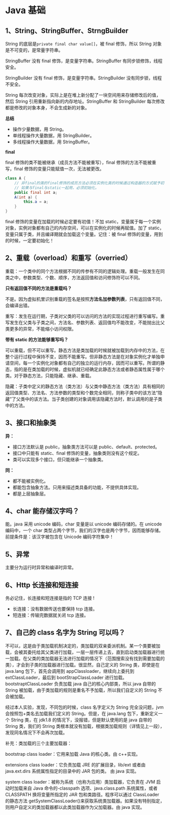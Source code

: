# Java 基础

## 1、String、StringBuffer、StrngBuilder

String 的底层是`private final char value[]`，被 final 修饰，所以 String 对象是不可变的，是常量字符串。

StringBuffer 没有 final 修饰，是变量字符串。StringBuffer 有同步锁修饰，线程安全。

StringBuilder 没有 final 修饰，是变量字符串。StringBuilder 没有同步锁，线程不安全。

String 每次改变对象，实际上是在堆上新分配了一块空间用来存储修改后的值，然后 String 引用重新指向新的内存地址。StringBuffer 和 StringBuilder 每次修改都是修改的对象本身，不会生成新的对象。

**总结**

-   操作少量数据，用 String。
-   单线程操作大量数据，用 StringBuilder。
-   多线程操作大量数据，用 StringBuffer。

**final**

final 修饰的类不能被继承（成员方法不能被重写），final 修饰的方法不能被重写，final 修饰的变量只能赋值一次，无法被更改。

```java
class A {
    // 非final的类的final修饰的成员方法必须在实例化类的时候通过构造器的方式赋予初值，否则报错
    // 如果与final与static一起用，必须初始化。
    public final int a;
    A(int a) {
        this.a = a;
    }
}
```

final 修饰的变量在加载的时候必定要有初值！不加 static，变量属于每一个实例对象，实例对象都有自己的内存空间，可以在实例化的时候再赋值。加了 static，变量只属于类，并且编译期就会加载这个变量。记住：被 final 修饰的变量，用到的时候，一定要初始化！

## 2、重载（overload）和重写（overried）

重载：一个类中的同个方法根据不同的传参有不同的逻辑处理。重载一般发生在同类之中，参数类型、个数、顺序，方法返回值和访问修饰符可以不同。

**只有返回值不同的方法是重载吗？**

不是。因为虚拟机里识别重载的签名是按照**方法名加参数列表**，只有返回值不同，会编译出错。

重写：发生在运行期，子类对父类的可以访问的方法的实现过程进行重写编写。重写发生在父类与子类之间，方法名、参数列表、返回值均不能改变，不能抛出比父类更多的异常，不能缩小访问权限。

**带有 static 的方法能够重写吗？**

可以重载，但不可以重写。静态方法是类加载的时候就被加载到内存中的方法，在整个运行过程中保持不变，因而不能重写。但非静态方法是在对象实例化才单独申请空间，每一个实例化对象都有自己的独立的运行内存，因而可以重写。所谓的静态，指的是在类加载的时候，虚拟机就已经确定此静态方法或者静态属性属于哪个类。对于静态方法，只能隐藏、继承、重载。

隐藏：子类中定义的静态方法（类方法）与父类中静态方法（类方法）具有相同的返回值类型、方法名、方法参数的类型和个数完全相同，则称子类中的该方法“隐藏”了父类中的该方法。当子类创建的对象调用该隐藏方法时，默认调用的是子类中的方法。

## 3、接口和抽象类

**异：**

-   接口方法默认是 public，抽象类方法可以是 public、default、protected。
-   接口中只能有 static、final 修饰的变量，抽象类则没有这个规定。
-   类可以实现多个接口，但只能继承一个抽象类。

**同：**

-   都不能被实例化。
-   都能包含抽象方法。只用来描述类具备的功能，不提供具体实现。
-   都是上层抽象层。

## 4、char 能存储汉字吗？

能。java 采用 unicode 编码，char 变量是以 unicode 编码存储的。在 unicode 编码中，一个 char 类型占两个字节，我们的汉字也是两个字节，因而能够存储。前提条件是：该汉字被包含在 Unicode 编码字符集中！

## 5、异常

主要分为运行时异常和编译时异常。

## 6、Http 长连接和短连接

务必记住，长连接和短连接是指的 TCP 连接 !

-   长连接：没有数据传送也要保持 tcp 连接。
-   短连接：传输完数据就关闭 tcp 连接。

## 7、自己的 class 名字为 String 可以吗？

不可以，这是由于类加载机制决定的，类加载的双亲委派机制。某一个类要被加载，会被其委托给其父类进行加载，一层一层传递上去，直到启动类加载器进行统一加载。在父类的类加载器无法进行加载的情况下（范围搜索没有找到需要加载的类），才会到子类的加载器进行加载。很显然，自己定义的 String 类，即使是在 java.lang 包下，首先会调用到 appClassloader，继续向上委托到 extClassLoader，最后到 bootStrapClassLoader 进行加载。bootstraptClassLoader 负责加载 java 自己的核心内部类，所以 java 自带的 String 被加载，由于类加载的规则是重名不予加载，所以我们自定义的 String 不会被加载。

经过本人实验，发现，不同包的时候，class 名字定义为 String 完全没问题，jvm 会按照包+类名去加载我们定义的 String。但是，在 java.lang 包下，重新定义一个 String 类，在 jdk1.8 的情况下，没报错，但是默认使用的是 java 自带的 String 类，我们的 String 类根本就没有加载，根据类加载规则（详情见上一段），发现同名情况下不会再次加载。

补充：类加载的三个主要加载器：

bootstrap class loader：它用来加载 Java 的核心类。由 c++实现。

extensions class loader：它负责加载 JRE 的扩展目录，lib/ext 或者由 java.ext.dirs 系统属性指定的目录中的 JAR 包的类。 由 java 实现。

system class loader：被称为系统（也称为应用）类加载器，它负责在 JVM 启动时加载来自 Java 命令的-classpath 选项、java.class.path 系统属性，或者 CLASSPATH 换将变量所指定的 JAR 包和类路径。程序可以通过 ClassLoader 的静态方法 getSystemClassLoader()来获取系统类加载器。如果没有特别指定，则用户自定义的类加载器都以此类加载器作为父加载器。由 java 实现。
